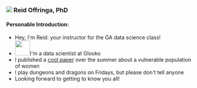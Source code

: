 ### ![](https://ga-dash.s3.amazonaws.com/production/assets/logo-9f88ae6c9c3871690e33280fcf557f33.png) Reid Offringa, PhD

#### Personable Introduction:

+ Hey, I'm Reid: your instructor for the GA data science class!
+ <img src="https://www.glooko.com/wp-content/uploads/logo-web.png" width="40">I'm a data scientist at Glooko
+ I published a [cool paper](http://link.springer.com/article/10.1007%2Fs10508-016-0824-1) over the summer about a vulnerable population of women
+ I play dungeons and dragons on Fridays, but please don't tell anyone
+ Looking forward to getting to know you all!